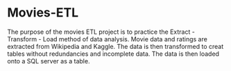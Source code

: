 # Movies-ETL

The purpose of the movies ETL project is to practice the Extract - Transform - Load method of data analysis. Movie data and ratings are extracted from Wikipedia and Kaggle. The data is then transformed to creat tables without redundancies and incomplete data. The data is then loaded onto a SQL server as a table. 